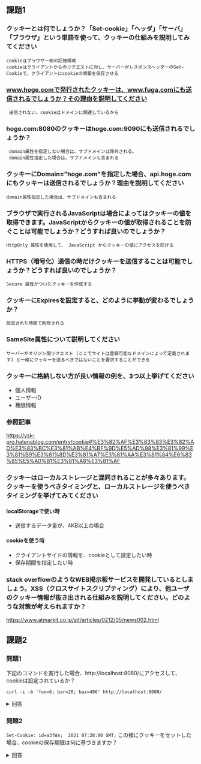 ## 課題1

### クッキーとは何でしょうか？「Set-cookie」「ヘッダ」「サーバ」「ブラウザ」という単語を使って、クッキーの仕組みを説明してみてください

```
cookieはブラウザー側の記憶領域
cookieはクライアントからのリクエストに対し、サーバーがレスポンスヘッダーのSet-Cookieで、クライアントにcookieの情報を保存させる
```

### www.hoge.comで発行されたクッキーは、www.fuga.comにも送信されるでしょうか？その理由を説明してください

```
 送信されない。cookieはドメインに関連しているから
```

### hoge.com:8080のクッキーはhoge.com:9090にも送信されるでしょうか？

```
 domain属性を指定しない場合は、サブドメインは除外される。
 domain属性指定した場合は、サブドメインも含まれる
```

### クッキーにDomain="hoge.com"を指定した場合、api.hoge.comにもクッキーは送信されるでしょうか？理由を説明してください 

```
domain属性指定した場合は、サブドメインも含まれる
```

### ブラウザで実行されるJavaScriptは場合によってはクッキーの値を取得できます。JavaScriptからクッキーの値が取得されることを防ぐことは可能でしょうか？どうすれば良いのでしょうか？

```
HttpOnly 属性を使用して、 JavaScript からクッキーの値にアクセスを防げる
```

### HTTPS（暗号化）通信の時だけクッキーを送信することは可能でしょうか？どうすれば良いのでしょうか？

```
Secure 属性がついたクッキーを作成する
```

### クッキーにExpiresを設定すると、どのように挙動が変わるでしょうか？

```
設定された時間で削除される
```

### SameSite属性について説明してください

```
サーバーがオリジン間リクエスト (ここでサイトは登録可能なドメインによって定義されます) と一緒にクッキーを送るべきではないことを要求することができる
```

### クッキーに格納しない方が良い情報の例を、3つ以上挙げてください

- 個人情報
- ユーザーID
- 権限情報

### 参照記事

https://ysk-pro.hatenablog.com/entry/cookie#%E3%82%AF%E3%83%83%E3%82%AD%E3%83%BC%E3%81%AB%E4%BF%9D%E5%AD%98%E3%81%99%E3%81%B9%E3%81%8D%E3%81%A7%E3%81%AA%E3%81%84%E6%83%85%E5%A0%B1%E3%81%A8%E3%81%AF

### クッキーはローカルストレージと混同されることが多々あります。クッキーを使うべきタイミングと、ローカルストレージを使うべきタイミングを挙げてみてください

#### localStorageで使い時

- 送信するデータ量が、4KB以上の場合

#### cookieを使う時

- クライアントサイドの情報を、cookieとして設定したい時
- 保存期間を指定したい時

### stack overflowのようなWEB掲示板サービスを開発しているとしましょう。XSS（クロスサイトスクリプティング）により、他ユーザのクッキー情報が抜き出される仕組みを説明してください。どのような対策が考えられますか？

https://www.atmarkit.co.jp/ait/articles/0212/05/news002.html


## 課題2

### 問題1

下記のコマンドを実行した場合、http://localhost:8080/にアクセスして、
cookieは設定されているか？

`curl -i -b 'foo=6; bar=28; baz=496' http://localhost:8080/`

<details>
<summary>回答</summary>
</details>  

### 問題2

`Set-Cookie: id=a3fWa;  2021 07:28:00 GMT;`
この様にクッキーをセットした場合、cookieの保存期限は何に基づきますか？

<details>
<summary>回答</summary>
</details>


